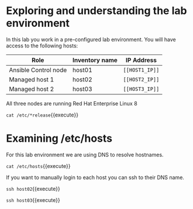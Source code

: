 # Exploring and understanding the lab environment

In this lab you work in a pre-configured lab environment. You will have access to the following hosts:

| Role                 | Inventory name | IP Address     |
| ---------------------| ---------------| ---------------|
| Ansible Control node | host01         | `[[HOST1_IP]]` |
| Managed host 1       | host02         | `[[HOST2_IP]]` |
| Managed host 2       | host03         | `[[HOST3_IP]]` |

All three nodes are running Red Hat Enterprise Linux 8

`cat /etc/*release`{{execute}}

# Examining /etc/hosts

For this lab environment we are using DNS to resolve hostnames.

`cat /etc/hosts`{{execute}}

If you want to manually login to each host you can ssh to their DNS name.

`ssh host02`{{execute}}

`ssh host03`{{execute}}
